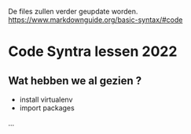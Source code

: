 De files zullen verder geupdate worden.
https://www.markdownguide.org/basic-syntax/#code

# Code Syntra lessen 2022

## Wat hebben we al gezien ?

* install virtualenv
* import packages

...
